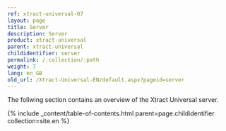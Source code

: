 ```yaml
---
ref: xtract-universal-07
layout: page
title: Server
description: Server
product: xtract-universal
parent: xtract-universal
childidentifier: server
permalink: /:collection/:path
weight: 7
lang: en_GB
old_url: /Xtract-Universal-EN/default.aspx?pageid=server
---
```


The follwing section contains an overview of the Xtract Universal server.


{% include _content/table-of-contents.html parent=page.childidentifier collection=site.en %}
